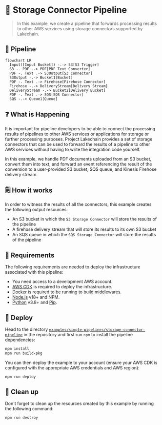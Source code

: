 # 🔌 Storage Connector Pipeline

> In this example, we create a pipeline that forwards processing results to other AWS services using storage connectors supported by Lakechain.

## :dna: Pipeline

```mermaid
flowchart LR
  Input([Input Bucket]) -.-> S3[S3 Trigger]
  S3 -. PDF .-> PDF[PDF Text Converter]
  PDF -. Text .-> S3Output[S3 Connector]
  S3Output -.-> Bucket1[Bucket]
  PDF -. Text .-> Firehose[Firehose Connector]
  Firehose -.-> DeliveryStream[Delivery Stream]
  DeliveryStream -.-> Bucket2[Delivery Bucket]
  PDF -. Text .-> SQS[SQS Connector]
  SQS -.-> Queue1[Queue]
```

## ❓ What is Happening

It is important for pipeline developers to be able to connect the processing results of pipelines to other AWS services or applications for storage or further processing purposes. Project Lakechain provides a set of storage connectors that can be used to forward the results of a pipeline to other AWS services without having to write the integration code yourself.

In this example, we handle PDF documents uploaded from an S3 bucket, convert them into text, and forward an event referencing the result of the conversion to a user-provided S3 bucket, SQS queue, and Kinesis Firehose delivery stream.

## 🗒️ How it works

In order to witness the results of all the connectors, this example creates the following output resources:

- An S3 bucket in which the `S3 Storage Connector` will store the results of the pipeline
- A firehose delivery stream that will store its results to its own S3 bucket
- An SQS queue in which the `SQS Storage Connector` will store the results of the pipeline

## 📝 Requirements

The following requirements are needed to deploy the infrastructure associated with this pipeline:

- You need access to a development AWS account.
- [AWS CDK](https://docs.aws.amazon.com/cdk/latest/guide/getting_started.html#getting_started_install) is required to deploy the infrastructure.
- [Docker](https://docs.docker.com/get-docker/) is required to be running to build middlewares.
- [Node.js](https://nodejs.org/en/download/) v18+ and NPM.
- [Python](https://www.python.org/downloads/) v3.8+ and [Pip](https://pip.pypa.io/en/stable/installation/).

## 🚀 Deploy

Head to the directory [`examples/simple-pipelines/storage-connector-pipeline`](/examples/simple-pipelines/storage-connector-pipeline) in the repository and first run `npm` to install the pipeline dependencies:

```bash
npm install
npm run build-pkg
```

You can then deploy the example to your account (ensure your AWS CDK is configured with the appropriate AWS credentials and AWS region):

```bash
npm run deploy
```

## 🧹 Clean up

Don't forget to clean up the resources created by this example by running the following command:

```bash
npm run destroy
```
